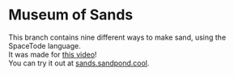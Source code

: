 # Museum of Sands
This branch contains nine different ways to make sand, using the SpaceTode language.<br>
It was made for [this video](https://l.instagram.com/?u=http%3A%2F%2Fyoutu.be%2FBDyvjkAs5-Y&e=ATOb3zK0jS13flUJsP1BkZoh4CmfIKPZ08EcKuE92EC_EC1iT7FtLKMnDVKqLXnPCxxpxqzyWW2hLQAk3EKla9nLHF4F-2-KTDUrNw&s=1)!<br>
You can try it out at [sands.sandpond.cool](https://sands.sandpond.cool).
